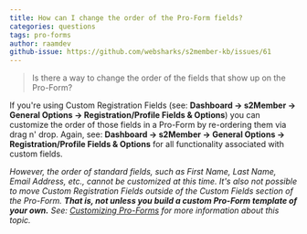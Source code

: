 ```yaml
---
title: How can I change the order of the Pro-Form fields?
categories: questions
tags: pro-forms
author: raamdev
github-issue: https://github.com/websharks/s2member-kb/issues/61
---
```


> Is there a way to change the order of the fields that show up on the Pro-Form?

If you're using Custom Registration Fields (see: **Dashboard → s2Member → General Options → Registration/Profile Fields & Options**) you can customize the order of those fields in a Pro-Form by re-ordering them via drag n' drop. Again, see: **Dashboard → s2Member → General Options → Registration/Profile Fields & Options** for all functionality associated with custom fields.

_However, the order of standard fields, such as First Name, Last Name, Email Address, etc., cannot be customized at this time. It's also not possible to move Custom Registration Fields outside of the Custom Fields section of the Pro-Form. **That is, not unless you build a custom Pro-Form template of your own.** See: [Customizing Pro-Forms](http://s2member.com/kb-article/s2member-pro-forms/#-customizing-pro-forms) for more information about this topic._